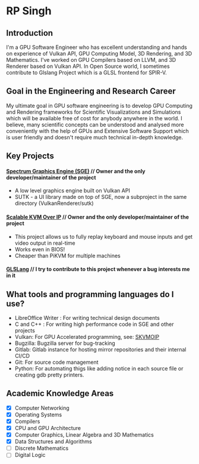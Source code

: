 # RP Singh

## Introduction
I'm a GPU Software Engineer who has excellent understanding and hands on experience of Vulkan API, GPU Computing Model, 3D Rendering, and 3D Mathematics.
I've worked on GPU Compilers based on LLVM, and 3D Renderer based on Vulkan API. In Open Source world, I sometimes contribute to Glslang Project which is a GLSL frontend for SPIR-V.

## Goal in the Engineering and Research Career
My ultimate goal in GPU software engineering is to develop GPU Computing and Rendering frameworks for Scientific Visualizations and Simulations which will be available free of cost for anybody anywhere in the world.
I believe, many scientific concepts can be understood and analysed more conveniently with the help of GPUs and Extensive Software Support which is user friendly and doesn't require much technical in-depth knowledge.

## Key Projects
#### [Spectrum Graphics Engine (SGE)](https://github.com/ravi688/VulkanRenderer) // Owner and the only developer/maintainer of the project
- A low level graphics engine built on Vulkan API
- SUTK - a UI library made on top of SGE, now a subproject in the same directory (VulkanRenderer/sutk)
#### [Scalable KVM Over IP](https://github.com/ravi688/SKVMOIP) // Owner and the only developer/maintainer of the project
- This project allows us to fully replay keyboard and mouse inputs and get video output in real-time
- Works even in BIOS!
- Cheaper than PiKVM for multiple machines
#### [GLSLang](https://github.com/KhronosGroup/glslang) // I try to contribute to this project whenever a bug interests me in it

## What tools and programming languages do I use?
- LibreOffice Writer : For writing technical design documents
- C and C++ : For writing high performance code in SGE and other projects
- Vulkan: For GPU Accelerated programming, see: [SKVMOIP](https://github.com/rav688/SKVMOIP)
- Bugzilla: Bugzilla server for bug-tracking
- Gitlab: Gitlab instance for hosting mirror repositories and their internal CI/CD
- Git: For source code management
- Python: For automating thigs like adding notice in each source file or creating gdb pretty printers.

## Academic Knowledge Areas
- [x] Computer Networking
- [x] Operating Systems
- [x] Compilers
- [x] CPU and GPU Architecture
- [x] Computer Graphics, Linear Algebra and 3D Mathematics
- [x] Data Structures and Algorithms
- [ ] Discrete Mathematics
- [ ] Digital Logic
